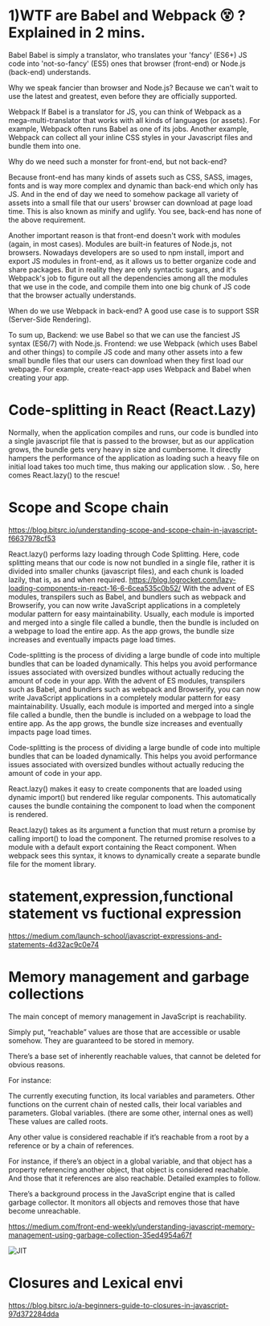  # 1)WTF are Babel and Webpack 😵 ? Explained in 2 mins. #
Babel
Babel is simply a translator, who translates your 'fancy' (ES6+) JS code into 'not-so-fancy' (ES5) ones that browser (front-end) or Node.js (back-end) understands.

Why we speak fancier than browser and Node.js? Because we can't wait to use the latest and greatest, even before they are officially supported.

Webpack
If Babel is a translator for JS, you can think of Webpack as a mega-multi-translator that works with all kinds of languages (or assets). For example, Webpack often runs Babel as one of its jobs. Another example, Webpack can collect all your inline CSS styles in your Javascript files and bundle them into one.

Why do we need such a monster for front-end, but not back-end?

Because front-end has many kinds of assets such as CSS, SASS, images, fonts and is way more complex and dynamic than back-end which only has JS. And in the end of day we need to somehow package all variety of assets into a small file that our users' browser can download at page load time. This is also known as minify and uglify. You see, back-end has none of the above requirement.

Another important reason is that front-end doesn't work with modules (again, in most cases). Modules are built-in features of Node.js, not browsers. Nowadays developers are so used to npm install, import and export JS modules in front-end, as it allows us to better organize code and share packages. But in reality they are only syntactic sugars, and it's Webpack's job to figure out all the dependencies among all the modules that we use in the code, and compile them into one big chunk of JS code that the browser actually understands.

When do we use Webpack in back-end? A good use case is to support SSR (Server-Side Rendering).

To sum up,
Backend: we use Babel so that we can use the fanciest JS syntax (ES6/7) with Node.js.
Frontend: we use Webpack (which uses Babel and other things) to compile JS code and many other assets into a few small bundle files that our users can download when they first load our webpage. For example, create-react-app uses Webpack and Babel when creating your app.

# Code-splitting in React (React.Lazy)  #
Normally, when the application compiles and runs, our code is bundled into a single javascript file that is passed to the browser, but as our application grows, the bundle gets very heavy in size and cumbersome. It directly hampers the performance of the application as loading such a heavy file on initial load takes too much time, thus making our application slow.
.
So, here comes React.lazy() to the rescue!

# Scope and Scope chain
https://blog.bitsrc.io/understanding-scope-and-scope-chain-in-javascript-f6637978cf53


React.lazy() performs lazy loading through Code Splitting. Here, code splitting means that our code is now not bundled in a single file, rather it is divided into smaller chunks (javascript files), and each chunk is loaded lazily, that is, as and when required.
https://blog.logrocket.com/lazy-loading-components-in-react-16-6-6cea535c0b52/
With the advent of ES modules, transpilers such as Babel, and bundlers such as webpack and Browserify, you can now write JavaScript applications in a completely modular pattern for easy maintainability. Usually, each module is imported and merged into a single file called a bundle, then the bundle is included on a webpage to load the entire app. As the app grows, the bundle size increases and eventually impacts page load times.

Code-splitting is the process of dividing a large bundle of code into multiple bundles that can be loaded dynamically. This helps you avoid performance issues associated with oversized bundles without actually reducing the amount of code in your app.
With the advent of ES modules, transpilers such as Babel, and bundlers such as webpack and Browserify, you can now write JavaScript applications in a completely modular pattern for easy maintainability. Usually, each module is imported and merged into a single file called a bundle, then the bundle is included on a webpage to load the entire app. As the app grows, the bundle size increases and eventually impacts page load times.

Code-splitting is the process of dividing a large bundle of code into multiple bundles that can be loaded dynamically. This helps you avoid performance issues associated with oversized bundles without actually reducing the amount of code in your app.

React.lazy() makes it easy to create components that are loaded using dynamic import() but rendered like regular components. This automatically causes the bundle containing the component to load when the component is rendered.

React.lazy() takes as its argument a function that must return a promise by calling import() to load the component. The returned promise resolves to a module with a default export containing the React component.
When webpack sees this syntax, it knows to dynamically create a separate bundle file for the moment library.
# statement,expression,functional statement vs fuctional expression
https://medium.com/launch-school/javascript-expressions-and-statements-4d32ac9c0e74
# Memory management and garbage collections
The main concept of memory management in JavaScript is reachability.

Simply put, “reachable” values are those that are accessible or usable somehow. They are guaranteed to be stored in memory.

There’s a base set of inherently reachable values, that cannot be deleted for obvious reasons.

For instance:

The currently executing function, its local variables and parameters.
Other functions on the current chain of nested calls, their local variables and parameters.
Global variables.
(there are some other, internal ones as well)
These values are called roots.

Any other value is considered reachable if it’s reachable from a root by a reference or by a chain of references.

For instance, if there’s an object in a global variable, and that object has a property referencing another object, that object is considered reachable. And those that it references are also reachable. Detailed examples to follow.

There’s a background process in the JavaScript engine that is called garbage collector. It monitors all objects and removes those that have become unreachable.

https://medium.com/front-end-weekly/understanding-javascript-memory-management-using-garbage-collection-35ed4954a67f


![JIT](https://user-images.githubusercontent.com/79348083/111069863-150d9e00-84f5-11eb-82aa-58bcb5d2510c.PNG)

# Closures and Lexical envi
https://blog.bitsrc.io/a-beginners-guide-to-closures-in-javascript-97d372284dda
